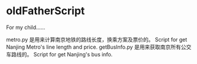 # oldFatherScript
For my child......

metro.py  是用来计算南京地铁的路线长度，换乘方案及票价的。 Script for get Nanjing Metro's line length and price.
getBusInfo.py 是用来获取南京所有公交车路线的。 Script for get Nanjing's bus info.
